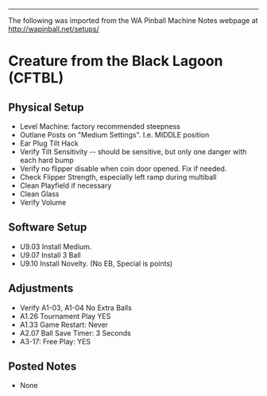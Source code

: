 ***
The following was imported from the WA Pinball Machine Notes webpage at http://wapinball.net/setups/
# Creature from the Black Lagoon (CFTBL)
## Physical Setup
-   Level Machine: factory recommended steepness
-   Outlane Posts on "Medium Settings". I.e. MIDDLE position
-   Ear Plug Tilt Hack
-   Verify Tilt Sensitivity -- should be sensitive, but only one danger with each hard bump
-   Verify no flipper disable when coin door opened. Fix if needed.
-   Check Flipper Strength, especially left ramp during multiball
-   Clean Playfield if necessary
-   Clean Glass
-   Verify Volume
## Software Setup
-   U9.03 Install Medium.
-   U9.07 Install 3 Ball
-   U9.10 Install Novelty. (No EB, Special is points)
## Adjustments
-   Verify A1-03, A1-04 No Extra Balls
-   A1.26 Tournament Play YES
-   A1.33 Game Restart: Never
-   A2.07 Ball Save Timer: 3 Seconds
-   A3-17: Free Play: YES
## Posted Notes
-   None
